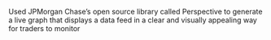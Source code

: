 
Used JPMorgan Chase’s open source library called Perspective to generate a live graph that displays a data feed in a clear and visually appealing way for traders to monitor

